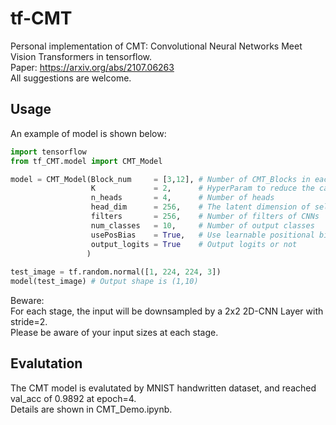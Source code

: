 # tf-CMT
Personal implementation of CMT: Convolutional Neural Networks Meet Vision Transformers in tensorflow.  
Paper: https://arxiv.org/abs/2107.06263  
All suggestions are welcome.

## Usage

An example of model is shown below:
```python
import tensorflow
from tf_CMT.model import CMT_Model

model = CMT_Model(Block_num     = [3,12], # Number of CMT_Blocks in each stage
                  K             = 2,      # HyperParam to reduce the calculation of self-attention to O(N^2/k^2)
                  n_heads       = 4,      # Number of heads
                  head_dim      = 256,    # The latent dimension of self-attention
                  filters       = 256,    # Number of filters of CNNs
                  num_classes   = 10,     # Number of output classes
                  usePosBias    = True,   # Use learnable positional bias 
                  output_logits = True    # Output logits or not
                 )
                 
test_image = tf.random.normal([1, 224, 224, 3])
model(test_image) # Output shape is (1,10)
```
Beware:  
For each stage, the input will be downsampled by a 2x2 2D-CNN Layer with stride=2.  
Please be aware of your input sizes at each stage.  

## Evalutation
The CMT model is evalutated by MNIST handwritten dataset, and reached val_acc of 0.9892 at epoch=4.  
Details are shown in CMT_Demo.ipynb.  

